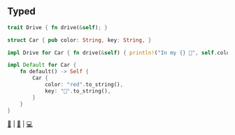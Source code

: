 ## Typed 

```rust
trait Drive { fn drive(&self); }

struct Car { pub color: String, key: String, }

impl Drive for Car { fn drive(&self) { println!("In my {} 🚗", self.color) } }

impl Default for Car {
    fn default() -> Self {
        Car {
            color: "red".to_string(),
            key: "🔑".to_string(),
        }
    }
}
```

[📒](https://doc.rust-lang.org/1.17.0/book/structs.html) | 
[📒](https://doc.rust-lang.org/1.17.0/book/traits.html) | 
[💻](https://play.rust-lang.org/?version=stable&mode=debug&edition=2018&gist=42189350a589f6e6e123ab58db8b1338)